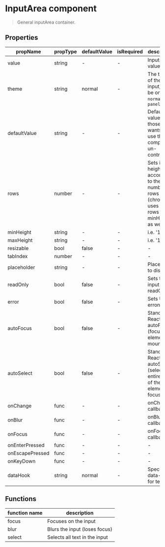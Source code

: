 # InputArea component

> General inputArea container.

## Properties

| propName | propType | defaultValue | isRequired | description |
|----------|----------|--------------|------------|-------------|
| value | string | - | - | Inputs value |
| theme | string | normal | - | The theme of the input, can be one of `normal`, `paneltitle` |
| defaultValue | string | - | - | Default value for those who wants to use this component un-controlled |
| rows | number | - | - | Sets initial height according to the number of rows (chrome uses the rows for minHeight as well) |
| minHeight | string | - | - | i.e. '12px' |
| maxHeight | string | - | - | i.e. '12px' |
| resizable | bool | false | - | - |
| tabIndex  | number | - | - | - |
| placeholder  | string | - | - | Placeholder to display |
| readOnly  | bool | false | - | Sets the input to readOnly |
| error  | bool | false | - | Sets UI to erroneous |
| autoFocus | bool | false  | - | Standard React Input autoFocus (focus the element on mount) |
| autoSelect | bool | false | - | Standard React Input autoSelect (select the entire text of the element on focus) |
| onChange  | func | - | - | onChange callback |
| onBlur | func | - | -  | onBlur callback |
| onFocus | func | - | - | onFocus callback |
| onEnterPressed | func | - | - | - |
| onEscapePressed | func | - | - | - |
| onKeyDown | func | - | - | - |
| dataHook | string | normal | - | Specifies a data-hook for tests |

## Functions

| function name | description |
|---------------|-------------|
| focus | Focuses on the input |
| blur | Blurs the input (loses focus) |
| select | Selects all text in the input |
